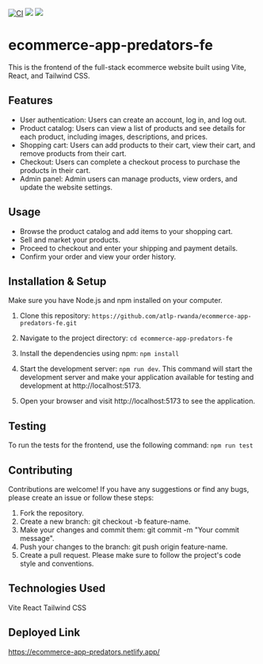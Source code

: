 [![CI](https://github.com/atlp-rwanda/ecommerce-app-predators-fe/actions/workflows/intergrations.yml/badge.svg)](https://github.com/atlp-rwanda/ecommerce-app-predators-fe/actions/workflows/intergrations.yml)
<a href="https://codeclimate.com/github/atlp-rwanda/ecommerce-app-predators-fe/test_coverage"><img src="https://api.codeclimate.com/v1/badges/b69a1e7f0474ff432936/test_coverage" /></a>
<a href="https://codeclimate.com/github/atlp-rwanda/ecommerce-app-predators-fe/maintainability"><img src="https://api.codeclimate.com/v1/badges/b69a1e7f0474ff432936/maintainability" /></a>

# ecommerce-app-predators-fe

This is the frontend of the full-stack ecommerce website built using Vite, React, and Tailwind CSS.

## Features

- User authentication: Users can create an account, log in, and log out.
- Product catalog: Users can view a list of products and see details for each product, including images, descriptions, and prices.
- Shopping cart: Users can add products to their cart, view their cart, and remove products from their cart.
- Checkout: Users can complete a checkout process to purchase the products in their cart.
- Admin panel: Admin users can manage products, view orders, and update the website settings.

## Usage

- Browse the product catalog and add items to your shopping cart.
- Sell and market your products.
- Proceed to checkout and enter your shipping and payment details.
- Confirm your order and view your order history.

## Installation & Setup

Make sure you have Node.js and npm installed on your computer.

1. Clone this repository:
   `https://github.com/atlp-rwanda/ecommerce-app-predators-fe.git`

2. Navigate to the project directory: `cd ecommerce-app-predators-fe`
3. Install the dependencies using npm: `npm install`
4. Start the development server: `npm run dev`.
   This command will start the development server and make your application available for testing and development at http://localhost:5173.
5. Open your browser and visit http://localhost:5173 to see the application.

## Testing

To run the tests for the frontend, use the following command: `npm run test`

## Contributing

Contributions are welcome! If you have any suggestions or find any bugs, please create an issue or follow these steps:

1. Fork the repository.
2. Create a new branch: git checkout -b feature-name.
3. Make your changes and commit them: git commit -m "Your commit message".
4. Push your changes to the branch: git push origin feature-name.
5. Create a pull request.
   Please make sure to follow the project's code style and conventions.

## Technologies Used

Vite
React
Tailwind CSS
## Deployed Link
https://ecommerce-app-predators.netlify.app/
